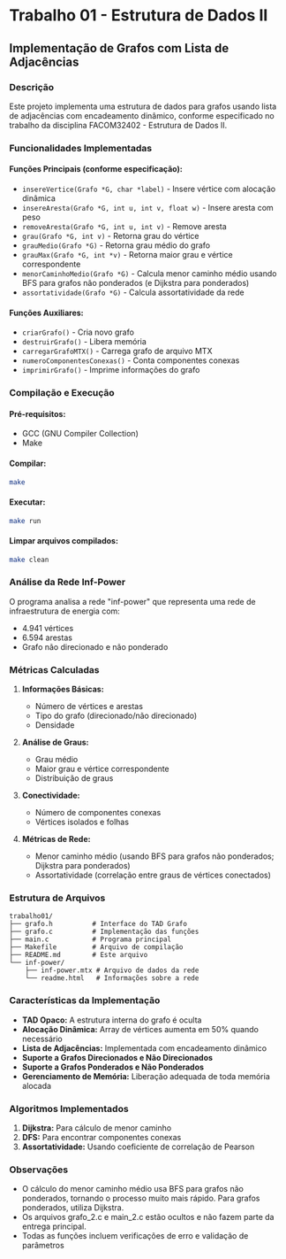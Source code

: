 # Trabalho 01 - Estrutura de Dados II
## Implementação de Grafos com Lista de Adjacências

### Descrição
Este projeto implementa uma estrutura de dados para grafos usando lista de adjacências com encadeamento dinâmico, conforme especificado no trabalho da disciplina FACOM32402 - Estrutura de Dados II.

### Funcionalidades Implementadas

#### Funções Principais (conforme especificação):
- `insereVertice(Grafo *G, char *label)` - Insere vértice com alocação dinâmica
- `insereAresta(Grafo *G, int u, int v, float w)` - Insere aresta com peso
- `removeAresta(Grafo *G, int u, int v)` - Remove aresta
- `grau(Grafo *G, int v)` - Retorna grau do vértice
- `grauMedio(Grafo *G)` - Retorna grau médio do grafo
- `grauMax(Grafo *G, int *v)` - Retorna maior grau e vértice correspondente
- `menorCaminhoMedio(Grafo *G)` - Calcula menor caminho médio usando BFS para grafos não ponderados (e Dijkstra para ponderados)
- `assortatividade(Grafo *G)` - Calcula assortatividade da rede

#### Funções Auxiliares:
- `criarGrafo()` - Cria novo grafo
- `destruirGrafo()` - Libera memória
- `carregarGrafoMTX()` - Carrega grafo de arquivo MTX
- `numeroComponentesConexas()` - Conta componentes conexas
- `imprimirGrafo()` - Imprime informações do grafo

### Compilação e Execução

#### Pré-requisitos:
- GCC (GNU Compiler Collection)
- Make

#### Compilar:
```bash
make
```

#### Executar:
```bash
make run
```

#### Limpar arquivos compilados:
```bash
make clean
```

### Análise da Rede Inf-Power

O programa analisa a rede "inf-power" que representa uma rede de infraestrutura de energia com:
- 4.941 vértices
- 6.594 arestas
- Grafo não direcionado e não ponderado

### Métricas Calculadas

1. **Informações Básicas:**
   - Número de vértices e arestas
   - Tipo do grafo (direcionado/não direcionado)
   - Densidade

2. **Análise de Graus:**
   - Grau médio
   - Maior grau e vértice correspondente
   - Distribuição de graus

3. **Conectividade:**
   - Número de componentes conexas
   - Vértices isolados e folhas

4. **Métricas de Rede:**
   - Menor caminho médio (usando BFS para grafos não ponderados; Dijkstra para ponderados)
   - Assortatividade (correlação entre graus de vértices conectados)

### Estrutura de Arquivos

```
trabalho01/
├── grafo.h          # Interface do TAD Grafo
├── grafo.c          # Implementação das funções
├── main.c           # Programa principal
├── Makefile         # Arquivo de compilação
├── README.md        # Este arquivo
└── inf-power/
    ├── inf-power.mtx # Arquivo de dados da rede
    └── readme.html   # Informações sobre a rede
```

### Características da Implementação

- **TAD Opaco:** A estrutura interna do grafo é oculta
- **Alocação Dinâmica:** Array de vértices aumenta em 50% quando necessário
- **Lista de Adjacências:** Implementada com encadeamento dinâmico
- **Suporte a Grafos Direcionados e Não Direcionados**
- **Suporte a Grafos Ponderados e Não Ponderados**
- **Gerenciamento de Memória:** Liberação adequada de toda memória alocada

### Algoritmos Implementados

1. **Dijkstra:** Para cálculo de menor caminho
2. **DFS:** Para encontrar componentes conexas
3. **Assortatividade:** Usando coeficiente de correlação de Pearson

### Observações

- O cálculo do menor caminho médio usa BFS para grafos não ponderados, tornando o processo muito mais rápido. Para grafos ponderados, utiliza Dijkstra.
- Os arquivos grafo_2.c e main_2.c estão ocultos e não fazem parte da entrega principal.
- Todas as funções incluem verificações de erro e validação de parâmetros 